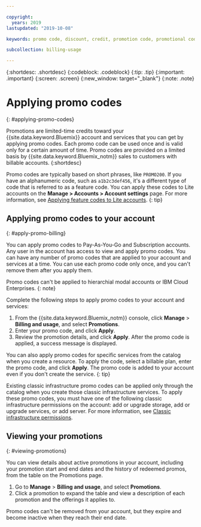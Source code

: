 ```yaml
---

copyright:
  years: 2019
lastupdated: "2019-10-08"

keywords: promo code, discount, credit, promotion code, promotional code, redeem promos

subcollection: billing-usage

---
```


{:shortdesc: .shortdesc}
{:codeblock: .codeblock}
{:tip: .tip}
{:important: .important}
{:screen: .screen}
{:new_window: target="_blank"}
{:note: .note}

# Applying promo codes
{: #applying-promo-codes}

Promotions are limited-time credits toward your {{site.data.keyword.Bluemix}} account and services that you can get by applying promo codes. Each promo code can be used once and is valid only for a certain amount of time. Promo codes are provided on a limited basis by {{site.data.keyword.Bluemix_notm}} sales to customers with billable accounts. 
{:shortdesc} 

Promo codes are typically based on short phrases, like `PROMO200`. If you have an alphanumeric code, such as `a1b2c3def456`, it's a different type of code that is referred to as a feature code. You can apply these codes to Lite accounts on the **Manage > Accounts > Account settings** page. For more information, see [Applying feature codes to Lite accounts](/docs/account?topic=account-codes). 
{: tip}

## Applying promo codes to your account
{: #apply-promo-billing}

You can apply promo codes to Pay-As-You-Go and Subscription accounts. Any user in the account has access to view and apply promo codes. You can have any number of promo codes that are applied to your account and services at a time. You can use each promo code only once, and you can't remove them after you apply them.  

Promo codes can't be applied to hierarchial modal accounts or IBM Cloud Enterprises.
{: note}

Complete the following steps to apply promo codes to your account and services:  

  1. From the {{site.data.keyword.Bluemix_notm}} console, click **Manage** > **Billing and usage**, and select **Promotions**. 
  1. Enter your promo code, and click **Apply**. 
  1. Review the promotion details, and click **Apply**. After the promo code is applied, a success message is displayed.

You can also apply promo codes for specific services from the catalog when you create a resource. To apply the code, select a billable plan, enter the promo code, and click **Apply**. The promo code is added to your account even if you don't create the service. 
{: tip}

Existing classic infrastructure promo codes can be applied only through the catalog when you create those classic infrastructure services. To apply these promo codes, you must have one of the following classic infrastructure permissions on the account: add or upgrade storage, add or upgrade services, or add server. For more information, see [Classic infrastructure permissions](/docs/iam?topic=iam-infrapermission). 

## Viewing your promotions
{: #viewing-promotions}

You can view details about active promotions in your account, including your promotion start and end dates and the history of redeemed promos, from the table on the Promotions page. 

1. Go to **Manage** > **Billing and usage**, and select **Promotions**. 
1. Click a promotion to expand the table and view a description of each promotion and the offerings it applies to.

Promo codes can't be removed from your account, but they expire and become inactive when they reach their end date.
